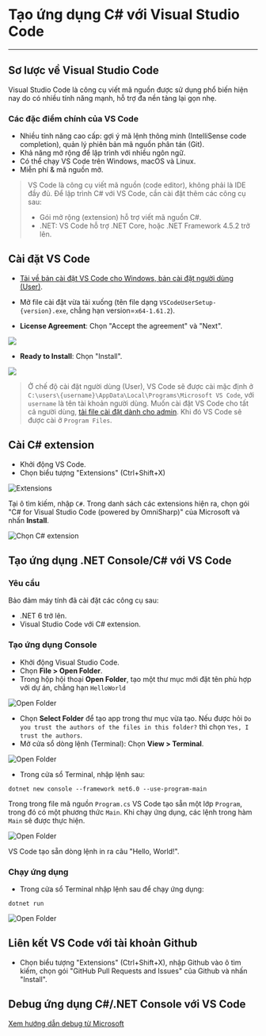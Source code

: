 # Tạo ứng dụng C# với Visual Studio Code

---

## Sơ lược về Visual Studio Code

Visual Studio Code là công cụ viết mã nguồn được sử dụng phổ biến hiện nay do có nhiều tính năng mạnh, hỗ trợ đa nền tảng lại gọn nhẹ.

### Các đặc điểm chính của VS Code

- Nhiều tính năng cao cấp: gợi ý mã lệnh thông minh (IntelliSense code completion), quản lý phiên bản mã nguồn phân tán (Git).
- Khả năng mở rộng để lập trình với nhiều ngôn ngữ.
- Có thể chạy VS Code trên Windows, macOS và Linux.
- Miễn phí & mã nguồn mở.

> VS Code là công cụ viết mã nguồn (code editor), không phải là IDE đầy đủ. Để lập trình C# với VS Code, cần cài đặt thêm các công cụ sau:
> - Gói mở rộng (extension) hỗ trợ viết mã nguồn C#.
> - .NET: VS Code hỗ trợ .NET Core, hoặc .NET Framework 4.5.2 trở lên.

## Cài đặt VS Code

- [Tải về bản cài đặt VS Code cho Windows, bản cài đặt người dùng (User)](https://go.microsoft.com/fwlink/?LinkID=534107).
- Mở file cài đặt vừa tải xuống (tên file dạng `VSCodeUserSetup-{version}.exe`, chẳng hạn version=`x64-1.61.2`).

- **License Agreement**: Chọn "Accept the agreement" và "Next".

<img src="figs/installvscode1.PNG">

- **Ready to Install**: Chọn "Install".

<img src="figs/installvscode3.PNG">

> Ở chế độ cài đặt người dùng (User), VS Code sẽ được cài mặc định ở `C:\users\{username}\AppData\Local\Programs\Microsoft VS Code`, với `username` là tên tài khoản người dùng.
> Muốn cài đặt VS Code cho tất cả người dùng, <a href="https://go.microsoft.com/fwlink/?linkid=852157">tải file cài đặt dành cho admin</a>. Khi đó VS Code sẽ được cài ở `Program Files`.

## Cài C# extension

- Khởi động VS Code.
- Chọn biểu tượng "Extensions" (Ctrl+Shift+X)

![Extensions](figs/vscode-extensions.png)

Tại ô tìm kiếm, nhập `C#`. Trong danh sách các extensions hiện ra, chọn gói "C# for Visual Studio Code (powered by OmniSharp)" của Microsoft và nhấn **Install**.

![Chọn C# extension](figs/dotnetinstall_extension.PNG)

## Tạo ứng dụng .NET Console/C# với VS Code

### Yêu cầu

Bảo đảm máy tính đã cài đặt các công cụ sau:

- .NET 6 trở lên.
- Visual Studio Code với C# extension.

### Tạo ứng dụng Console

- Khởi động Visual Studio Code.
- Chọn **File > Open Folder**.
- Trong hộp hội thoại **Open Folder**, tạo một thư mục mới đặt tên phù hợp với dự án, chẳng hạn `HelloWorld`

![Open Folder](figs/vscode-create-app-1.PNG)

- Chọn **Select Folder** để tạo app trong thư mục vừa tạo. Nếu được hỏi `Do you trust the authors of the files in this folder?` thì chọn `Yes, I trust the authors`.
- Mở cửa sổ dòng lệnh (Terminal): Chọn **View > Terminal**.  

![Open Folder](figs/vscode-create-app-2.PNG)

- Trong cửa sổ Terminal, nhập lệnh sau:

```Console
dotnet new console --framework net6.0 --use-program-main
```

Trong trong file mã nguồn `Program.cs` VS Code tạo sẵn một lớp `Program`, trong đó có một phương thức `Main`. Khi chạy ứng dụng, các lệnh trong hàm `Main` sẽ được thực hiện.

![Open Folder](figs/vscode-create-app-3.PNG)

VS Code tạo sẵn dòng lệnh in ra câu "Hello, World!".

### Chạy ứng dụng

- Trong cửa sổ Terminal nhập lệnh sau để chạy ứng dụng:

```Console
dotnet run
```

![Open Folder](figs/vscode-run-app.PNG)

## Liên kết VS Code với tài khoản Github

- Chọn biểu tượng "Extensions" (Ctrl+Shift+X), nhập Github vào ô tìm kiếm, chọn gói "GitHub Pull Requests and Issues" của Github và nhấn "Install". 

## Debug ứng dụng C#/.NET Console với VS Code

[Xem hướng dẫn debug từ Microsoft](https://learn.microsoft.com/en-us/dotnet/core/tutorials/debugging-with-visual-studio-code)
